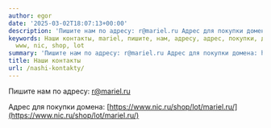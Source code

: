 ```yaml
---
author: egor
date: '2025-03-02T18:07:13+00:00'
description: 'Пишите нам по адресу: r@mariel.ru Адрес для покупки домена: https://www.nic.ru/shop/lot/mariel.ru/'
keywords: Наши контакты, mariel, пишите, нам, адресу, адрес, покупки, домена, https,
  www, nic, shop, lot
summary: 'Пишите нам по адресу: r@mariel.ru Адрес для покупки домена: https://www.nic.ru/shop/lot/mariel.ru/'
title: Наши контакты
url: /nashi-kontakty/
---
```


Пишите нам по адресу: r@mariel.ru

Адрес для покупки домена: [https://www.nic.ru/shop/lot/mariel.ru/](https://www.nic.ru/shop/lot/mariel.ru/)
